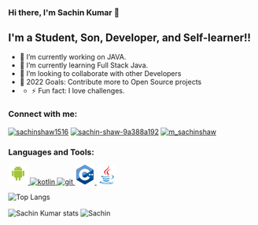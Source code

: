 ### Hi there, I'm Sachin Kumar 👋

## I'm a Student, Son, Developer, and Self-learner!!

- 🔭 I’m currently working on JAVA.
- 🌱 I’m currently learning Full Stack Java.
- 👯 I’m looking to collaborate with other Developers
- 🥅 2022 Goals: Contribute more to Open Source projects
- - ⚡ Fun fact: I love challenges.

<h3 align="left">Connect with me:</h3>
<p align="left">
<a href="https://twitter.com/sachinshaw1516" target="blank"><img align="center" src="https://raw.githubusercontent.com/rahuldkjain/github-profile-readme-generator/master/src/images/icons/Social/twitter.svg" alt="sachinshaw1516" height="30" width="40" /></a>
<a href="https://linkedin.com/in/sachin-shaw-9a388a192" target="blank"><img align="center" src="https://raw.githubusercontent.com/rahuldkjain/github-profile-readme-generator/master/src/images/icons/Social/linked-in-alt.svg" alt="sachin-shaw-9a388a192" height="30" width="40" /></a>
<a href="https://instagram.com/m_sachinshaw" target="blank"><img align="center" src="https://raw.githubusercontent.com/rahuldkjain/github-profile-readme-generator/master/src/images/icons/Social/instagram.svg" alt="m_sachinshaw" height="30" width="40" /></a>
</p>

<h3 align="left">Languages and Tools:</h3>
<p align="left"> <a href="https://developer.android.com" target="_blank"> <img src="https://raw.githubusercontent.com/devicons/devicon/master/icons/android/android-original-wordmark.svg" alt="android" width="40" height="40"/> </a> </a> <a href="https://kotlinlang.org" target="_blank"> <img src="https://www.vectorlogo.zone/logos/kotlinlang/kotlinlang-icon.svg" alt="kotlin" width="40" height="40"/> <a href="https://git-scm.com/" target="_blank"> <img src="https://www.vectorlogo.zone/logos/git-scm/git-scm-icon.svg" alt="git" width="40" height="40"/> </a> <a href="https://www.w3schools.com/cpp/" target="_blank"> <img src="https://raw.githubusercontent.com/devicons/devicon/master/icons/cplusplus/cplusplus-original.svg" alt="cplusplus" width="40" height="40"/> </a><a href="https://www.java.com" target="_blank"> <img src="https://raw.githubusercontent.com/devicons/devicon/master/icons/java/java-original.svg" alt="java" width="40" height="40"/> </a></p>

<!-- ![Laurence's GitHub stats](https://github-readme-stats.vercel.app/api?username=sachinshaw1516&show_icons=true&theme=material-palenight) -->



![Top Langs](https://github-readme-stats.vercel.app/api/top-langs/?username=sachinshaw1516&layout=compact&theme=algolia&show_icons=true)

<img align="center" src="https://github-readme-stats.anuraghazra1.vercel.app/api?username=sachinshaw1516&show_icons=true&include_all_commits=true&theme=algolia" alt="Sachin Kumar stats" />

<img align="center" src="https://github-readme-streak-stats.herokuapp.com/?user=sachinshaw1516&theme=algolia" alt="Sachin" />

<!-- 
We can also add video in it also -->

